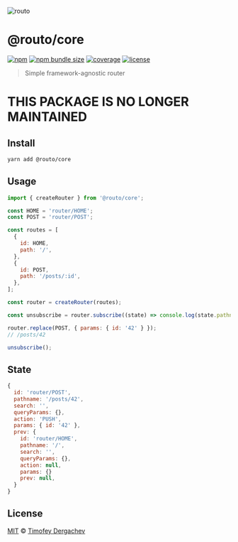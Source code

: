 ![routo](../../media/logo.svg)

# @routo/core

[![npm](https://flat.badgen.net/npm/v/@routo/core)](https://www.npmjs.com/package/@routo/core)
[![npm bundle size](https://flat.badgen.net/bundlephobia/minzip/@routo/core)](https://bundlephobia.com/result?p=@routo/core)
[![coverage](https://flat.badgen.net/codecov/c/github/exeto/routo)](https://codecov.io/gh/exeto/routo)
[![license](https://flat.badgen.net/github/license/exeto/routo)](LICENSE.md)

> Simple framework-agnostic router

# THIS PACKAGE IS NO LONGER MAINTAINED

## Install

```sh
yarn add @routo/core
```

## Usage

```js
import { createRouter } from '@routo/core';

const HOME = 'router/HOME';
const POST = 'router/POST';

const routes = [
  {
    id: HOME,
    path: '/',
  },
  {
    id: POST,
    path: '/posts/:id',
  },
];

const router = createRouter(routes);

const unsubscribe = router.subscribe((state) => console.log(state.pathname));

router.replace(POST, { params: { id: '42' } });
// /posts/42

unsubscribe();
```

## State

```js
{
  id: 'router/POST',
  pathname: '/posts/42',
  search: '',
  queryParams: {},
  action: 'PUSH',
  params: { id: '42' },
  prev: {
    id: 'router/HOME',
    pathname: '/',
    search: '',
    queryParams: {},
    action: null,
    params: {}
    prev: null,
  }
}
```

## License

[MIT](LICENSE.md) © [Timofey Dergachev](https://exeto.me)
